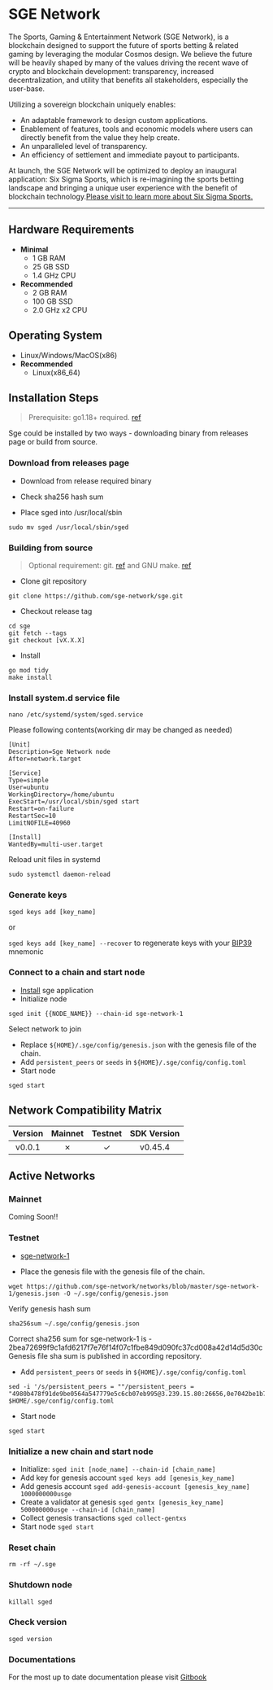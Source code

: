 # SGE Network

The Sports, Gaming & Entertainment Network (SGE Network), is a blockchain
designed to support the future of sports betting & related gaming by
leveraging the modular Cosmos design. We believe the future will be heavily shaped by many of the values driving the recent wave of crypto and blockchain development: transparency, increased decentralization, and utility that benefits all stakeholders, especially the user-base.

Utilizing a sovereign blockchain uniquely enables:

- An adaptable framework to design custom applications.
- Enablement of features, tools and economic models where users can directly benefit from the value they help create.
- An unparalleled level of transparency.
- An efficiency of settlement and immediate payout to participants.

At launch, the SGE Network will be optimized to deploy an inaugural application: Six Sigma Sports, which is re-imagining the sports betting landscape and bringing a unique user experience with the benefit of blockchain technology.[Please visit to learn more about Six Sigma Sports.](https://sixsigmasports.io/)

---

## Hardware Requirements

- **Minimal**
  - 1 GB RAM
  - 25 GB SSD
  - 1.4 GHz CPU
- **Recommended**
  - 2 GB RAM
  - 100 GB SSD
  - 2.0 GHz x2 CPU

## Operating System

- Linux/Windows/MacOS(x86)
- **Recommended**
  - Linux(x86_64)

## Installation Steps
>
>Prerequisite: go1.18+ required. [ref](https://golang.org/doc/install)

Sge could be installed by two ways - downloading binary from releases page or build from source.

### Download from releases page

- Download from release required binary

- Check sha256 hash sum

- Place sged into /usr/local/sbin

```shell
sudo mv sged /usr/local/sbin/sged
```

### Building from source
>
>Optional requirement: git. [ref](https://github.com/git/git) and GNU make. [ref](https://www.gnu.org/software/make/manual/html_node/index.html)

- Clone git repository

```shell
git clone https://github.com/sge-network/sge.git
```

- Checkout release tag

```shell
cd sge
git fetch --tags
git checkout [vX.X.X]
```

- Install

```shell
go mod tidy
make install
```

### Install system.d service file

```shell
nano /etc/systemd/system/sged.service
```

Please following contents(working dir may be changed as needed)

```systemd
[Unit]
Description=Sge Network node
After=network.target

[Service]
Type=simple
User=ubuntu
WorkingDirectory=/home/ubuntu
ExecStart=/usr/local/sbin/sged start
Restart=on-failure
RestartSec=10
LimitNOFILE=40960

[Install]
WantedBy=multi-user.target
```

Reload unit files in systemd

```shell
sudo systemctl daemon-reload
```

### Generate keys

`sged keys add [key_name]`

or

`sged keys add [key_name] --recover` to regenerate keys with your [BIP39](https://github.com/bitcoin/bips/tree/master/bip-0039) mnemonic

### Connect to a chain and start node

- [Install](#installation-steps) sge application
- Initialize node

```shell
sged init {{NODE_NAME}} --chain-id sge-network-1
```

Select network to join

- Replace `${HOME}/.sge/config/genesis.json` with the genesis file of the chain.
- Add `persistent_peers` or `seeds` in `${HOME}/.sge/config/config.toml`
- Start node

```shell
sged start
```

## Network Compatibility Matrix

| Version | Mainnet | Testnet | SDK Version |
|:-------:|:-------:|:-------:|:-----------:|
|  v0.0.1 |    ✗    |    ✓    |   v0.45.4   |

## Active Networks

### Mainnet

Coming Soon!!

### Testnet

- [sge-network-1](https://github.com/sge-network/networks/sge-network-1)

- Place the genesis file  with the genesis file of the chain.

```shell
wget https://github.com/sge-network/networks/blob/master/sge-network-1/genesis.json -O ~/.sge/config/genesis.json
```

Verify genesis hash sum

```shell
sha256sum ~/.sge/config/genesis.json
```

Correct sha256 sum for sge-network-1 is - 2bea72699f9c1afd6217f7e76f14f07c1fbe849d090fc37cd008a42d14d5d30c
Genesis file sha sum is published in according repository.

- Add `persistent_peers` or `seeds` in `${HOME}/.sge/config/config.toml`

```shell
sed -i '/s/persistent_peers = ""/persistent_peers = "4980b478f91de9be0564a547779e5c6cb07eb995@3.239.15.80:26656,0e7042be1b77707aaf0597bb804da90d3a606c08@3.88.40.53:26656/g' $HOME/.sge/config/config.toml
```

- Start node

```shell
sged start
```

### Initialize a new chain and start node

- Initialize: `sged init [node_name] --chain-id [chain_name]`
- Add key for genesis account `sged keys add [genesis_key_name]`
- Add genesis account `sged add-genesis-account [genesis_key_name] 1000000000usge`
- Create a validator at genesis `sged gentx [genesis_key_name] 500000000usge --chain-id [chain_name]`
- Collect genesis transactions `sged collect-gentxs`
- Start node `sged start`

### Reset chain

```shell
rm -rf ~/.sge
```

### Shutdown node

```shell
killall sged
```

### Check version

```shell
sged version
```

### Documentations

For the most up to date documentation please visit [Gitbook](https://six-sigma-sports.gitbook.io/documentation/)
